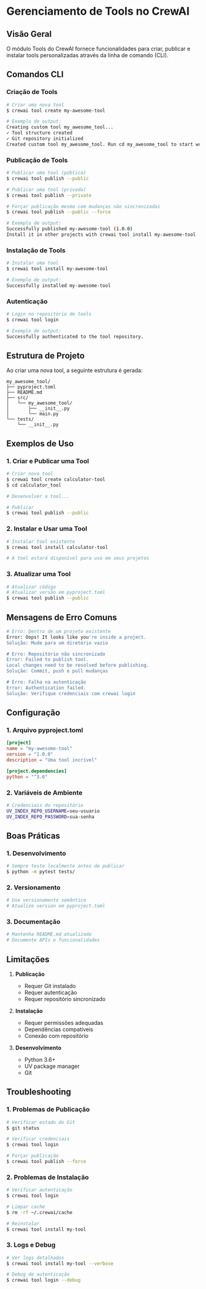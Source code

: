 # Gerenciamento de Tools no CrewAI

## Visão Geral

O módulo Tools do CrewAI fornece funcionalidades para criar, publicar e instalar tools personalizadas através da linha de comando (CLI).

## Comandos CLI

### Criação de Tools

```bash
# Criar uma nova tool
$ crewai tool create my-awesome-tool

# Exemplo de output:
Creating custom tool my_awesome_tool...
✓ Tool structure created
✓ Git repository initialized
Created custom tool my_awesome_tool. Run cd my_awesome_tool to start working.
```

### Publicação de Tools

```bash
# Publicar uma tool (pública)
$ crewai tool publish --public

# Publicar uma tool (privada)
$ crewai tool publish --private

# Forçar publicação mesmo com mudanças não sincronizadas
$ crewai tool publish --public --force

# Exemplo de output:
Successfully published my-awesome-tool (1.0.0)
Install it in other projects with crewai tool install my-awesome-tool
```

### Instalação de Tools

```bash
# Instalar uma tool
$ crewai tool install my-awesome-tool

# Exemplo de output:
Successfully installed my-awesome-tool
```

### Autenticação

```bash
# Login no repositório de tools
$ crewai tool login

# Exemplo de output:
Successfully authenticated to the tool repository.
```

## Estrutura de Projeto

Ao criar uma nova tool, a seguinte estrutura é gerada:

```
my_awesome_tool/
├── pyproject.toml
├── README.md
├── src/
│   └── my_awesome_tool/
│       ├── __init__.py
│       └── main.py
└── tests/
    └── __init__.py
```

## Exemplos de Uso

### 1. Criar e Publicar uma Tool

```bash
# Criar nova tool
$ crewai tool create calculator-tool
$ cd calculator_tool

# Desenvolver a tool...

# Publicar
$ crewai tool publish --public
```

### 2. Instalar e Usar uma Tool

```bash
# Instalar tool existente
$ crewai tool install calculator-tool

# A tool estará disponível para uso em seus projetos
```

### 3. Atualizar uma Tool

```bash
# Atualizar código
# Atualizar versão em pyproject.toml
$ crewai tool publish --public
```

## Mensagens de Erro Comuns

```bash
# Erro: Dentro de um projeto existente
Error: Oops! It looks like you're inside a project.
Solução: Mude para um diretório vazio

# Erro: Repositório não sincronizado
Error: Failed to publish tool.
Local changes need to be resolved before publishing.
Solução: Commit, push e pull mudanças

# Erro: Falha na autenticação
Error: Authentication failed.
Solução: Verifique credenciais com crewai login
```

## Configuração

### 1. Arquivo pyproject.toml

```toml
[project]
name = "my-awesome-tool"
version = "1.0.0"
description = "Uma tool incrível"

[project.dependencies]
python = "^3.6"
```

### 2. Variáveis de Ambiente

```bash
# Credenciais do repositório
UV_INDEX_REPO_USERNAME=seu-usuario
UV_INDEX_REPO_PASSWORD=sua-senha
```

## Boas Práticas

### 1. Desenvolvimento
```bash
# Sempre teste localmente antes de publicar
$ python -m pytest tests/
```

### 2. Versionamento
```bash
# Use versionamento semântico
# Atualize version em pyproject.toml
```

### 3. Documentação
```bash
# Mantenha README.md atualizado
# Documente APIs e funcionalidades
```

## Limitações

1. **Publicação**
   - Requer Git instalado
   - Requer autenticação
   - Requer repositório sincronizado

2. **Instalação**
   - Requer permissões adequadas
   - Dependências compatíveis
   - Conexão com repositório

3. **Desenvolvimento**
   - Python 3.6+
   - UV package manager
   - Git

## Troubleshooting

### 1. Problemas de Publicação

```bash
# Verificar estado do Git
$ git status

# Verificar credenciais
$ crewai tool login

# Forçar publicação
$ crewai tool publish --force
```

### 2. Problemas de Instalação

```bash
# Verificar autenticação
$ crewai tool login

# Limpar cache
$ rm -rf ~/.crewai/cache

# Reinstalar
$ crewai tool install my-tool
```

### 3. Logs e Debug

```bash
# Ver logs detalhados
$ crewai tool install my-tool --verbose

# Debug de autenticação
$ crewai tool login --debug
```
